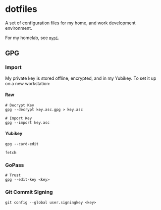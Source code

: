 # dotfiles

A set of configuration files for my home, and work development environment.

For my homelab, see [`mypi`](https://github.com/MrSaints/mypi).


## GPG

### Import

My private key is stored offline, encrypted, and in my Yubikey. To set it up on a new workstation:

#### Raw

```
# Decrypt Key
gpg --decrypt key.asc.gpg > key.asc

# Import Key
gpg --import key.asc
```

#### Yubikey

```
gpg --card-edit

fetch
```

### GoPass

```
# Trust
gpg --edit-key <key>
```

### Git Commit Signing

```
git config --global user.signingkey <key>
```
